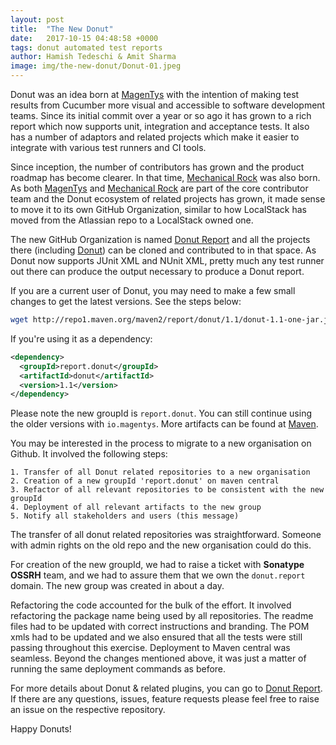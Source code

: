 ```yaml
---
layout: post
title:  "The New Donut"
date:   2017-10-15 04:48:58 +0000
tags: donut automated test reports
author: Hamish Tedeschi & Amit Sharma
image: img/the-new-donut/Donut-01.jpeg
---
```


Donut was an idea born at [MagenTys](https://magentys.io/) with the intention of making test results from Cucumber more visual and accessible to software development teams. Since its initial commit over a year or so ago it has grown to a rich report which now supports unit, integration and acceptance tests. It also has a number of adaptors and related projects which make it easier to integrate with various test runners and CI tools.

Since inception, the number of contributors has grown and the product roadmap has become clearer. In that time, [Mechanical Rock](https://www.mechanicalrock.io/) was also born. As both [MagenTys](https://magentys.io/) and [Mechanical Rock](https://www.mechanicalrock.io/) are part of the core contributor team and the Donut ecosystem of related projects has grown, it made sense to move it to its own GitHub Organization, similar to how LocalStack has moved from the Atlassian repo to a LocalStack owned one.

The new GitHub Organization is named [Donut Report](https://github.com/DonutReport) and all the projects there (including [Donut](https://github.com/DonutReport/donut)) can be cloned and contributed to in that space. As Donut now supports JUnit XML and NUnit XML, pretty much any test runner out there can produce the output necessary to produce a Donut report.

If you are a current user of Donut, you may need to make a few small changes to get the latest versions. See the steps below:

```bash
wget http://repo1.maven.org/maven2/report/donut/1.1/donut-1.1-one-jar.jar
```

If you're using it as a dependency:

```xml
<dependency>
  <groupId>report.donut</groupId>
  <artifactId>donut</artifactId>
  <version>1.1</version>
</dependency>
```

Please note the new groupId is `report.donut`. You can still continue using the older versions with `io.magentys`. More artifacts can be found at [Maven](https://mvnrepository.com/artifact/report.donut).

You may be interested in the process to migrate to a new organisation on Github. It involved the following steps:

    1. Transfer of all Donut related repositories to a new organisation
    2. Creation of a new groupId 'report.donut' on maven central
    3. Refactor of all relevant repositories to be consistent with the new groupId
    4. Deployment of all relevant artifacts to the new group
    5. Notify all stakeholders and users (this message)

The transfer of all donut related repositories was straightforward. Someone with admin rights on the old repo and the new organisation could do this.

For creation of the new groupId, we had to raise a ticket with **Sonatype OSSRH** team, and we had to assure them that we own the `donut.report` domain.
The new group was created in about a day.

Refactoring the code accounted for the bulk of the effort. It involved refactoring the package name being used by all repositories. The readme files had to be updated with correct instructions and branding. The POM xmls had to be updated and we also ensured that all the tests were still passing throughout this exercise. Deployment to Maven central was seamless. Beyond the changes mentioned above, it was just a matter of running the same deployment commands as before.

For more details about Donut & related plugins, you can go to [Donut Report](https://github.com/DonutReport). If there are any questions, issues, feature requests please feel free to raise an issue on the respective repository.

Happy Donuts!
